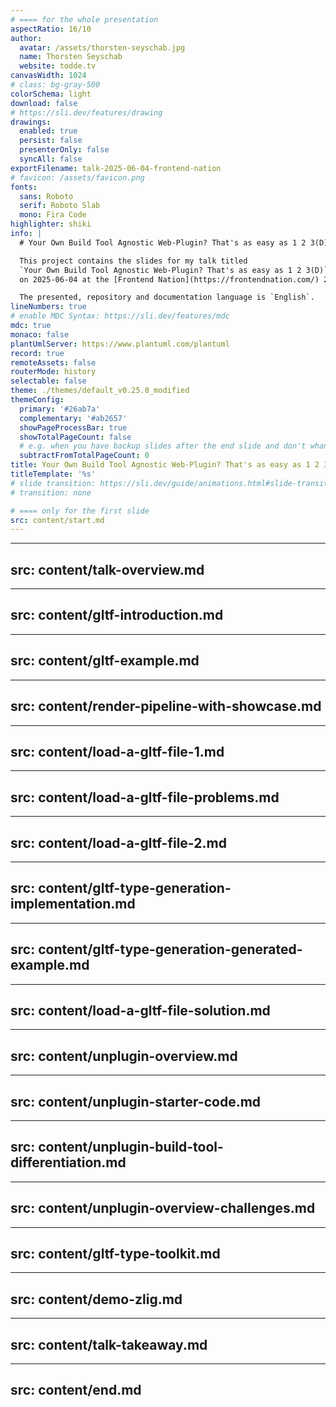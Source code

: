 ```yaml
---
# ==== for the whole presentation
aspectRatio: 16/10
author:
  avatar: /assets/thorsten-seyschab.jpg
  name: Thorsten Seyschab
  website: todde.tv
canvasWidth: 1024
# class: bg-gray-500
colorSchema: light
download: false
# https://sli.dev/features/drawing
drawings:
  enabled: true
  persist: false
  presenterOnly: false
  syncAll: false
exportFilename: talk-2025-06-04-frontend-nation
# favicon: /assets/favicon.png
fonts:
  sans: Roboto
  serif: Roboto Slab
  mono: Fira Code
highlighter: shiki
info: |
  # Your Own Build Tool Agnostic Web-Plugin? That's as easy as 1 2 3(D)

  This project contains the slides for my talk titled
  `Your Own Build Tool Agnostic Web-Plugin? That's as easy as 1 2 3(D)`
  on 2025-06-04 at the [Frontend Nation](https://frontendnation.com/) 2025 conference (online).

  The presented, repository and documentation language is `English`.
lineNumbers: true
# enable MDC Syntax: https://sli.dev/features/mdc
mdc: true
monaco: false
plantUmlServer: https://www.plantuml.com/plantuml
record: true
remoteAssets: false
routerMode: history
selectable: false
theme: ./themes/default_v0.25.0_modified
themeConfig:
  primary: '#26ab7a'
  complementary: '#ab2657'
  showPageProcessBar: true
  showTotalPageCount: false
  # e.g. when you have backup slides after the end slide and don't whant them to be added to the total page count
  subtractFromTotalPageCount: 0
title: Your Own Build Tool Agnostic Web-Plugin? That's as easy as 1 2 3(D) (talk on 2025-06-04 at the Frontend Nation 2025 conference (online).)
titleTemplate: '%s'
# slide transition: https://sli.dev/guide/animations.html#slide-transitions
# transition: none

# ==== only for the first slide
src: content/start.md
---
```


---
src: content/talk-overview.md
---

---
src: content/gltf-introduction.md
---

---
src: content/gltf-example.md
---

---
src: content/render-pipeline-with-showcase.md
---

---
src: content/load-a-gltf-file-1.md
---

---
src: content/load-a-gltf-file-problems.md
---

---
src: content/load-a-gltf-file-2.md
---

---
src: content/gltf-type-generation-implementation.md
---

---
src: content/gltf-type-generation-generated-example.md
---

---
src: content/load-a-gltf-file-solution.md
---

---
src: content/unplugin-overview.md
---

---
src: content/unplugin-starter-code.md
---

---
src: content/unplugin-build-tool-differentiation.md
---

---
src: content/unplugin-overview-challenges.md
---

---
src: content/gltf-type-toolkit.md
---

---
src: content/demo-zlig.md
---

---
src: content/talk-takeaway.md
---

---
src: content/end.md
---

